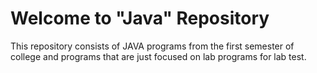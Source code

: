 #  Welcome to "Java" Repository
This repository consists of JAVA programs from the first semester of college and programs that are just focused on lab programs for lab test.
